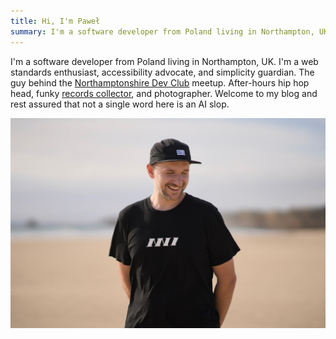 ```yaml
---
title: Hi, I'm Paweł
summary: I'm a software developer from Poland living in Northampton, UK. I'm a web standards enthusiast, accessibility advocate, and simplicity guardian.
---
```


I'm a software developer from Poland living in Northampton, UK. I'm a web standards enthusiast, accessibility advocate, and simplicity guardian. The guy behind the [Northamptonshire Dev Club](https://nn1.dev) meetup. After-hours hip hop head, funky [records collector](/music), and photographer. Welcome to my blog and rest assured that not a single word here is an AI slop.

![Portrait of myself](home.jpg)

